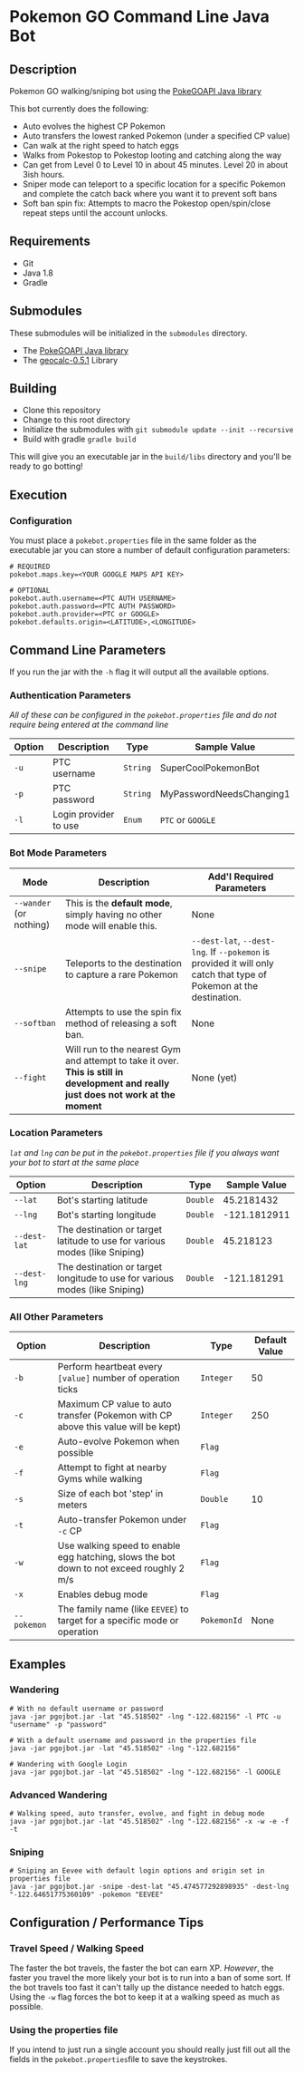 # Pokemon GO Command Line Java Bot

## Description

Pokemon GO walking/sniping bot using the [PokeGOAPI Java library](https://github.com/Grover-c13/PokeGOAPI-Java "PokeGOAPI-Java")

This bot currently does the following:

- Auto evolves the highest CP Pokemon
- Auto transfers the lowest ranked Pokemon (under a specified CP value)
- Can walk at the right speed to hatch eggs
- Walks from Pokestop to Pokestop looting and catching along the way
- Can get from Level 0 to Level 10 in about 45 minutes. Level 20 in about 3ish hours.
- Sniper mode can teleport to a specific location for a specific Pokemon and complete the catch back where you want it to prevent soft bans
- Soft ban spin fix: Attempts to macro the Pokestop open/spin/close repeat steps until the account unlocks.

## Requirements

- Git
- Java 1.8
- Gradle

## Submodules

These submodules will be initialized in the `submodules` directory.

- The [PokeGOAPI Java library](https://github.com/Grover-c13/PokeGOAPI-Java "PokeGOAPI-Java")
- The [geocalc-0.5.1](https://github.com/grumlimited/geocalc) Library

## Building

- Clone this repository
- Change to this root directory
- Initialize the submodules with `git submodule update --init --recursive`
- Build with gradle `gradle build`

This will give you an executable jar in the `build/libs` directory and you'll be ready to go botting!

## Execution

### Configuration

You must place a `pokebot.properties` file in the same folder as the executable jar you can store a number of default 
configuration parameters:

```
# REQUIRED
pokebot.maps.key=<YOUR GOOGLE MAPS API KEY>

# OPTIONAL
pokebot.auth.username=<PTC AUTH USERNAME>
pokebot.auth.password=<PTC AUTH PASSWORD>
pokebot.auth.provider=<PTC or GOOGLE>
pokebot.defaults.origin=<LATITUDE>,<LONGITUDE>
```

## Command Line Parameters

If you run the jar with the `-h` flag it will output all the available options.

### Authentication Parameters

*All of these can be configured in the `pokebot.properties` file and do not require being entered at the command line*

Option | Description | Type | Sample Value
------ | ----------- | ---- | ------------
`-u` | PTC username | `String` | SuperCoolPokemonBot
`-p` | PTC password | `String` | MyPasswordNeedsChanging1
`-l` | Login provider to use | `Enum` | `PTC` or `GOOGLE`

### Bot Mode Parameters

Mode | Description | Add'l Required Parameters
---- | ----------- | -------------------
`--wander` (or nothing) | This is the **default mode**, simply having no other mode will enable this. | None
`--snipe` | Teleports to the destination to capture a rare Pokemon | `--dest-lat`, `--dest-lng`. If `--pokemon` is provided it will only catch that type of Pokemon at the destination.
`--softban` | Attempts to use the spin fix method of releasing a soft ban. | None
`--fight` | Will run to the nearest Gym and attempt to take it over. **This is still in development and really just does not work at the moment** | None (yet)

### Location Parameters

*`lat` and `lng` can be put in the `pokebot.properties` file if you always want your bot to start at the same place*

Option | Description | Type | Sample Value
------ | ----------- | ---- | ------------
`--lat` | Bot's starting latitude | `Double` | 45.2181432
`--lng` | Bot's starting longitude | `Double` | -121.1812911
`--dest-lat` | The destination or target latitude to use for various modes (like Sniping) | `Double` | 45.218123
`--dest-lng` | The destination or target longitude to use for various modes (like Sniping) | `Double` | -121.181291

### All Other Parameters

Option | Description | Type | Default Value
------ | ----------- | ---- | ------------
`-b` | Perform heartbeat every `[value]` number of operation ticks | `Integer` | 50
`-c` | Maximum CP value to auto transfer (Pokemon with CP above this value will be kept) | `Integer` | 250
`-e` | Auto-evolve Pokemon when possible | `Flag` |
`-f` | Attempt to fight at nearby Gyms while walking | `Flag ` |
`-s` | Size of each bot 'step' in meters | `Double` | 10
`-t` | Auto-transfer Pokemon under `-c` CP | `Flag ` |
`-w` | Use walking speed to enable egg hatching, slows the bot down to not exceed roughly 2 m/s | `Flag ` |
`-x` | Enables debug mode | `Flag ` |
`--pokemon` | The family name (like `EEVEE`) to target for a specific mode or operation | `PokemonId` | None

## Examples

### Wandering

```
# With no default username or password
java -jar pgojbot.jar -lat "45.518502" -lng "-122.682156" -l PTC -u "username" -p "password"
```

```
# With a default username and password in the properties file
java -jar pgojbot.jar -lat "45.518502" -lng "-122.682156"
```

```
# Wandering with Google Login
java -jar pgojbot.jar -lat "45.518502" -lng "-122.682156" -l GOOGLE
```

### Advanced Wandering
```
# Walking speed, auto transfer, evolve, and fight in debug mode
java -jar pgojbot.jar -lat "45.518502" -lng "-122.682156" -x -w -e -f -t
```

### Sniping
```    
# Sniping an Eevee with default login options and origin set in properties file    
java -jar pgojbot.jar -snipe -dest-lat "45.474577292898935" -dest-lng "-122.64651775360109" -pokemon "EEVEE"
```

## Configuration / Performance Tips

### Travel Speed / Walking Speed

The faster the bot travels, the faster the bot can earn XP. *However*, the faster you travel the more likely your bot is 
to run into a ban of some sort. If the bot travels too fast it can't tally up the distance needed to hatch eggs. Using 
the `-w` flag forces the bot to keep it at a walking speed as much as possible.
 
### Using the properties file

If you intend to just run a single account you should really just fill out all the fields in the `pokebot.properties`file to save the keystrokes.
 


